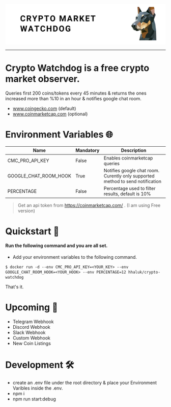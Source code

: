 ![bg](./bg.png "bg")

---
# Crypto Watchdog is a free crypto market observer. 
Queries first 200 coins/tokens every 45 minutes & returns the ones increased more than %10 in an hour & notifies google chat room.

- www.coingecko.com (default)
- www.coinmarketcap.com (optional)


# Environment Variables :globe_with_meridians:	

|  Name | Mandatory  | Description |
|---|---|---|
| CMC_PRO_API_KEY  | False  | Enables coinmarketcap queries   |
| GOOGLE_CHAT_ROOM_HOOK  | True  | Notifies google chat room. Curently only supported method to send notification    |
| PERCENTAGE  | False  | Percentage used to filter results, default is 10%  |

> Get an api token from https://coinmarketcap.com/ . (I am using Free version)


# Quickstart 🚀

#### Run the following command and you are all set.

- Add your environment variables to the following command.

```console
$ docker run -d --env CMC_PRO_API_KEY=<YOUR_KEY> --env GOOGLE_CHAT_ROOM_HOOK=<YOUR_HOOK> --env PERCENTAGE=12 hhaluk/crypto-watchdog
```


That's it.

# Upcoming :construction:	

- Telegram Webhook
- Discord Webhook
- Slack Webhook
- Custom Webhook
- New Coin Listings

# Development :hammer_and_wrench:	

- create an .env file under the root directory & place your Environment Varibles inside the .env.
- npm i
- npm run start:debug
